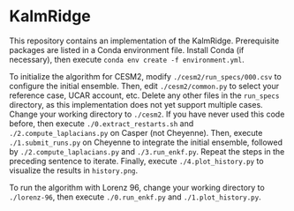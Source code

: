 # KalmRidge

This repository contains an implementation of the KalmRidge.
Prerequisite packages are listed in a Conda environment file.
Install Conda (if necessary), then execute `conda env create -f environment.yml`.

To initialize the algorithm for CESM2, modify `./cesm2/run_specs/000.csv` to configure the initial ensemble.
Then, edit `./cesm2/common.py` to select your reference case, UCAR account, etc.
Delete any other files in the `run_specs` directory, as this implementation does not yet support multiple cases.
Change your working directory to `./cesm2`.
If you have never used this code before, then execute `./0.extract_restarts.sh` and `./2.compute_laplacians.py` on Casper (not Cheyenne).
Then, execute `./1.submit_runs.py` on Cheyenne to integrate the initial ensemble, followed by `./2.compute_laplacians.py` and `./3.run_enkf.py`.
Repeat the steps in the preceding sentence to iterate.
Finally, execute `./4.plot_history.py` to visualize the results in `history.png`.

To run the algorithm with Lorenz 96, change your working directory to `./lorenz-96`, then execute `./0.run_enkf.py` and `./1.plot_history.py`.
